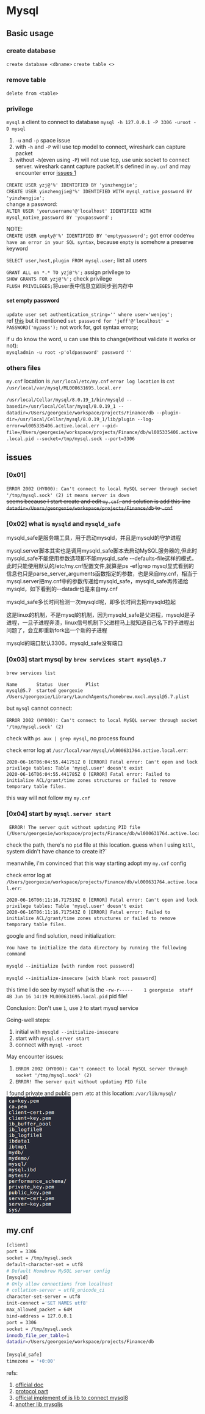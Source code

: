# Mysql

## Basic usage
### create database
`create database <dbname>`
`create table <>`
### remove table
`delete from <table>` 

### privilege

`mysql` a client to connect to database
`mysql -h 127.0.0.1 -P 3306 -uroot -D mysql`
1. `-u` and `-p` space issue
2. with `-h` and `-P` will use tcp model to connect, wireshark can capture packet
3. without `-h`(even using `-P`) will not use tcp, use unix socket to connect server. wireshark cannt capture packet.It's defined in `my.cnf` and may encounter error [issues 1]([id001])

`CREATE USER yzj@'%' IDENTIFIED BY 'yinzhengjie';`    
`CREATE USER yinzhengjie@'%' IDENTIFIED WITH mysql_native_password BY 'yinzhengjie';`  
change a password:  
`ALTER USER 'yourusername'@'localhost' IDENTIFIED WITH mysql_native_password BY 'youpassword';`

NOTE:  
  `CREATE USER empty@'%' IDENTIFIED BY 'emptypassword';` got error code`You have an error in your SQL syntax`, because `empty` is somehow a preserve keyword

`SELECT user,host,plugin FROM mysql.user;` list all users  

`GRANT ALL on *.* TO yzj@'%';` assign privilege to  
`SHOW GRANTS FOR yzj@'%';` check privilege   
`FLUSH PRIVILEGES;`将user表中信息立即同步到内存中

#### set empty password
`update user set authentication_string='' where user='wenjoy';`  
ref [this](https://stackoverflow.com/questions/32208000/update-user-password-in-mysql-5-7) but it mentioned `set password for 'jeff'@'localhost' = PASSWORD('mypass');` not work for, got syntax errorp;

if u do know the word, u can use this to change(without validate it works or not):  
`mysqladmin -u root -p'oldpassword' password ''` 

### others files
`my.cnf` location is `/usr/local/etc/my.cnf`
`error log location` is `cat /usr/local/var/mysql/ML000631695.local.err`

`/usr/local/Cellar/mysql/8.0.19_1/bin/mysqld --basedir=/usr/local/Cellar/mysql/8.0.19_1 --datadir=/Users/georgexie/workspace/projects/Finance/db --plugin-dir=/usr/local/Cellar/mysql/8.0.19_1/lib/plugin --log-error=wl005335406.active.local.err --pid-file=/Users/georgexie/workspace/projects/Finance/db/wl005335406.active.local.pid --socket=/tmp/mysql.sock --port=3306`

## issues
### [0x01]
`ERROR 2002 (HY000): Can't connect to local MySQL server through socket '/tmp/mysql.sock' (2)
it means server is down`  
~~seems because I start create and edit `my.cnf`. and solution is add this line 
`datadir=/Users/georgexie/workspace/projects/Finance/db` to `.cnf`~~

### [0x02] what is `mysqld` and `mysqld_safe`
mysqld_safe是服务端工具，用于启动mysqld，并且是mysqld的守护进程

mysql.server脚本其实也是调用mysqld_safe脚本去启动MySQL服务器的,但此时mysqld_safe不能使用参数选项即不能mysqld_safe --defaults-file这样的模式，此时只能使用默认的/etc/my.cnf配置文件,就算是ps -ef|grep mysql显式看到的信息也只是parse_server_arguments函数指定的参数，也是来自my.cnf，相当于mysql.server把my.cnf中的参数传递给mysqld_safe，mysqld_safe再传递给mysqld，如下看到的--datadir也是来自my.cnf

mysqld_safe多长时间检测一次mysqld呢，即多长时间去把mysqld拉起

这是linux的机制，不是mysql的机制，因为mysqld_safe是父进程，mysqld是子进程，一旦子进程奔溃，linux信号机制下父进程马上就知道自己名下的子进程出问题了，会立即重新fork出一个新的子进程

mysqld的端口默认3306，mysqld_safe没有端口

### [0x03] start mysql by `brew services start mysql@5.7`
`brew services list`

```
Name       Status  User      Plist
mysql@5.7  started georgexie /Users/georgexie/Library/LaunchAgents/homebrew.mxcl.mysql@5.7.plist
```
but `mysql` cannot connect:

`ERROR 2002 (HY000): Can't connect to local MySQL server through socket '/tmp/mysql.sock' (2)`

check with `ps aux | grep mysql`, no process found

check error log at `/usr/local/var/mysql/wl000631764.active.local.err`:
```
2020-06-16T06:04:55.441751Z 0 [ERROR] Fatal error: Can't open and lock privilege tables: Table 'mysql.user' doesn't exist
2020-06-16T06:04:55.441785Z 0 [ERROR] Fatal error: Failed to initialize ACL/grant/time zones structures or failed to remove temporary table files.

```

this way will not follow my `my.cnf`

### [0x04] start by `mysql.server start`

```
 ERROR! The server quit without updating PID file (/Users/georgexie/workspace/projects/Finance/db/wl000631764.active.local.pid).
 ```
check the path, there's no `pid` file at this location. guess when I using `kill`, system didn't have chance to create it?`

meanwhile, i'm convinced that this way starting adopt my `my.cnf` config

check error log at `/Users/georgexie/workspace/projects/Finance/db/wl000631764.active.local.err`:

```
2020-06-16T06:11:16.717519Z 0 [ERROR] Fatal error: Can't open and lock privilege tables: Table 'mysql.user' doesn't exist
2020-06-16T06:11:16.717543Z 0 [ERROR] Fatal error: Failed to initialize ACL/grant/time zones structures or failed to remove temporary table files.
```

google and find solution, need initialization:

```shell
You have to initialize the data directory by running the following command

mysqld --initialize [with random root password]

mysqld --initialize-insecure [with blank root password]
```

this time I do see by myself what is the `-rw-r-----    1 georgexie  staff     4B Jun 16 14:19 ML000631695.local.pid` pid file!

Conclusion: 
Don't use `1`, use `2` to start mysql service

Going-well steps:
1. initial with `mysqld --initialize-insecure`
2. start with `mysql.server start`
3. connect with `mysql -uroot`

May encounter issues:
1. `ERROR 2002 (HY000): Can't connect to local MySQL server through socket '/tmp/mysql.sock' (2) `
2. `ERROR! The server quit without updating PID file`


I found private and public pem .etc at this location: `/var/lib/mysql/`  
![](../assets/mysql_key_file.png)

## my.cnf
```bash
[client]
port = 3306
socket = /tmp/mysql.sock
default-character-set = utf8
# Default Homebrew MySQL server config
[mysqld]
# Only allow connections from localhost
# collation-server = utf8_unicode_ci
character-set-server = utf8
init-connect ='SET NAMES utf8'
max_allowed_packet = 64M
bind-address = 127.0.0.1
port = 3306
socket = /tmp/mysql.sock
innodb_file_per_table=1
datadir=/Users/georgexie/workspace/projects/Finance/db

[mysqld_safe]
timezone = '+0:00'
```

refs: 
1. [official doc](https://dev.mysql.com/doc/refman/8.0/en/caching-sha2-pluggable-authentication.html)
2. [protocol part](https://dev.mysql.com/doc/dev/mysql-server/8.0.12/page_protocol_basics.html)
3. [official implement of js lib to connect mysql8](https://dev.mysql.com/doc/dev/connector-nodejs/8.0/)
4. [another lib mysqljs](https://github.com/mysqljs/mysql/pull/2233/files?file-filters%5B%5D=.js&file-filters%5B%5D=.key&file-filters%5B%5D=.md)
